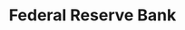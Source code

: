 ---
blog: https://www.federalreserve.gov/newsevents/pressreleases.htm
facebook: https://www.facebook.com/federalreserve
flickr: https://www.flickr.com/photos/federalreserve/
images:
- federalreserve-icon.svg
- federalreserve-ar21.svg
linkedin: https://www.linkedin.com/company/federal-reserve-board
logohandle: federalreserve
sort: federalreserve
title: Federal Reserve Bank
twitter: https://x.com/federalreserve
website: https://www.federalreserve.gov/
wikipedia: https://en.wikipedia.org/wiki/Federal_Reserve_System
youtube: https://www.youtube.com/federalreserve
---